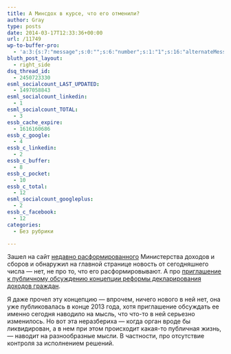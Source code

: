 ```yaml
---
title: А Минсдох в курсе, что его отменили?
author: Gray
type: posts
date: 2014-03-17T12:33:36+00:00
url: /11749
wp-to-buffer-pro:
  - 'a:3:{s:7:"message";s:0:"";s:6:"number";s:1:"1";s:16:"alternateMessage";s:0:"";}'
bluth_post_layout:
  - right_side
dsq_thread_id:
  - 2450723330
esml_socialcount_LAST_UPDATED:
  - 1497058843
esml_socialcount_linkedin:
  - 1
esml_socialcount_TOTAL:
  - 3
essb_cache_expire:
  - 1616160686
essb_c_google:
  - 4
essb_c_linkedin:
  - 2
essb_c_buffer:
  - 8
essb_c_pocket:
  - 10
essb_c_total:
  - 12
esml_socialcount_googleplus:
  - 2
essb_c_facebook:
  - 12
categories:
  - Без рубрики

---
```








Зашел на сайт <a href="http://www.kmu.gov.ua/control/uk/publish/article?art_id=247073447&cat_id=244274160" target="_blank">недавно расформированного</a> Министерства доходов и сборов и обнаружил на главной странице новость от сегодняшнего числа — нет, не про то, что его расформировывают. А про <a href="http://minrd.gov.ua/baneryi/kontseptsiya-reformi-deklaruvannya" target="_blank">приглашение к публичному обсуждению концепции реформы декларирования доходов граждан</a>.

Я даже прочел эту концепцию — впрочем, ничего нового в ней нет, она уже публиковалась в конце 2013 года, хотя приглашение обсуждать ее именно сегодня наводило на мысль, что что-то в ней серьезно изменилось. Но вот эта неразбериха — когда орган вроде бы ликвидирован, а в нем при этом происходит какая-то публичная жизнь, — наводит на разнообразные мысли. В частности, про отсутствие контроля за исполнением решений.